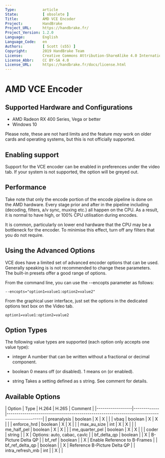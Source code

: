 ```yaml
---
Type:            article
State:           [ obsolete ]
Title:           AMD VCE Encoder
Project:         HandBrake
Project_URL:     https://handbrake.fr/
Project_Version: 1.2.0
Language:        English
Language_Code:   en
Authors:         [ Scott (s55) ]
Copyright:       2019 HandBrake Team
License:         Creative Commons Attribution-ShareAlike 4.0 International
License_Abbr:    CC BY-SA 4.0
License_URL:     https://handbrake.fr/docs/license.html
---
```


AMD VCE Encoder
==========================

Supported Hardware and Configurations 
--------------
- AMD Radeon RX 400 Series, Vega or better
- Windows 10

Please note, these are not hard limits and the feature *may* work on older cards and operating systems, but this is not officially supported.

Enabling support
--------------
Support for the VCE encoder can be enabled in preferences under the video tab. If your system is not supported, the option will be greyed out.


Performance
--------------
Take note that only the encode portion of the encode pipeline is done on the AMD hardware. 
Every stage prior and after in the pipeline including (decoding, filters, a/v sync, muxing etc.) all happen on the CPU. As a result, it is normal to have high, or 100% CPU utilisation during encodes. 

It is common, particularly on lower end hardware that the CPU may be a bottleneck for the encoder. To minimise this effect, turn off any filters that you do not require. 


Using the Advanced Options
--------------
VCE does have a limited set of advanced encoder options that can be used.  Generally speaking is is not recommended to change these parameters. The built-in presets offer a good range of options.

From the command line, you can use the --encopts parameter as follows:

    --encopts="option1=value1:option2=value2"


From the graphical user interface, just set the options in the dedicated options text box on the Video tab.

    option1=value1:option2=value2

Option Types
--------------
The following value types are supported (each option only accepts one value type):

- integer
  A number that can be written without a fractional or decimal component.

- boolean
  0 means off (or disabled).
  1 means on (or enabled).
 
- string
  Takes a setting defined as s string. See comment for details. 


Available Options
--------------

| Option           | Type        | H.264 | H.265 | Comment                                                                        |
|------------------|-------------|------------------------------------------------------------------------------------------------|
| preanalysis      | boolean     |   X   |   X   |                                                                                |
| vbaq             | boolean     |   X   |   X   |                                                                                |
| enforce_hrd      | boolean     |   X   |   X   |                                                                                |
| max_au_size      | int         |   X   |   X   |                                                                                |
| me_half_pel      | boolean     |   X   |   X   |                                                                                |
| me_quarter_pel   | boolean     |   X   |   X   |                                                                                |
| coder            | string      |       |   X   | Options: auto, cabac, cavlc                                                    |
| bf_delta_qp      | boolean     |       |   X   | B-Picture Delta QP                                                             |
| bf_ref           | boolean     |       |   X   | Enable Reference to B-Frames                                                   |
| bf_ref_delta_qp  | boolean     |       |   X   | Reference B-Picture Delta QP                                                   |
| intra_refresh_mb | int         |       |   X   |                                                                                |
